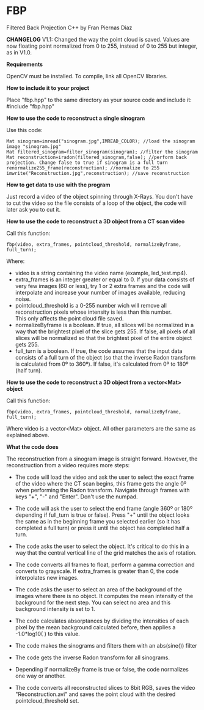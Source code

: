 # FBP
Filtered Back Projection C++ by Fran Piernas Diaz

**CHANGELOG**
    V1.1:
        Changed the way the point cloud is saved. Values are now floating point normalized
        from 0 to 255, instead of 0 to 255 but integer, as in V1.0.

**Requirements**

OpenCV must be installed. To compile, link all OpenCV libraries.

**How to include it to your project**

Place "fbp.hpp" to the same directory as your source code and include it:
#include "fbp.hpp"

**How to use the code to reconstruct a single sinogram**

Use this code:

    Mat sinogram=imread("sinogram.jpg",IMREAD_COLOR); //load the sinogram image "sinogram.jpg"
    Mat filtered_sinogram=filter_sinogram(sinogram); //filter the sinogram
    Mat reconstruction=iradon(filtered_sinogram,false); //perform back projection. Change false to true if sinogram is a full turn
    renormalize255_frame(reconstruction); //normalize to 255
    imwrite("Reconstruction.jpg",reconstruction); //save reconstruction
    
**How to get data to use with the program**

Just record a video of the object spinning through X-Rays. You don't have to cut the video so the file consists of a loop of the object, the code will later ask you to cut it.
    
**How to use the code to reconstruct a 3D object from a CT scan video**

Call this function:

    fbp(video, extra_frames, pointcloud_threshold, normalizeByframe, full_turn);
    
Where:
  * video is a string containing the video name (example, led_test.mp4).
  * extra_frames is an integer greater or equal to 0. If your data consists of very few images (60 or less), try 1 or 2
      extra frames and the code will interpolate and increase your number of images available, reducing noise.
  * pointcloud_threshold is a 0-255 number wich will remove all reconstruction pixels whose intensity is less than this number.                             
      This only affects the point cloud file saved.
  * normalizeByframe is a boolean. If true, all slices will be normalized in a way that the brightest pixel of the slice gets 255.
      If false, all pixels of all slices will be normalized so that the brightest pixel of the entire object gets 255.
  * full_turn is a boolean. If true, the code assumes that the input data consists of a full turn of the object (so that the
      inverse Radon transform is calculated from 0º to 360º). If false, it's calculated from 0º to 180º (half turn).
      
**How to use the code to reconstruct a 3D object from a vector\<Mat\> object**     

Call this function:

    fbp(video, extra_frames, pointcloud_threshold, normalizeByframe, full_turn);
    
Where video is a vector\<Mat\> object. All other parameters are the same as explained above.

**What the code does**

The reconstruction from a sinogram image is straight forward. However, the reconstruction from a video requires more steps:

* The code will load the video and ask the user to select the exact frame of the video where the CT scan begins, this frame gets the angle 0º when performing the Radon transform. Navigate through frames with keys "+", "-" and "Enter". Don't use the numpad.

* The code will ask the user to select the end frame (angle 360º or 180º depending if full_turn is true or false). Press "+" until the object looks the same as in the beginning frame you selected earlier (so it has completed a full turn) or press it until the object has completed half a turn.

* The code asks the user to select the object. It's critical to do this in a way that the central vertical line of the grid matches the axis of rotation.

* The code converts all frames to float, perform a gamma correction and converts to grayscale. If extra_frames is greater than 0, the code interpolates new images.

* The code asks the user to select an area of the background of the images where there is no object. It computes the mean intensity of the background for the next step. You can select no area and this background intensity is set to 1.

* The code calculates absorptances by dividing the intensities of each pixel by the mean background calculated before, then applies a -1.0*log10( ) to this value.

* The code makes the sinograms and filters them with an abs(sine()) filter

* The code gets the inverse Radon transform for all sinograms.

* Depending if normalizeBy frame is true or false, the code normalizes one way or another.

* The code converts all reconstructed slices to 8bit RGB, saves the video "Reconstruction.avi" and saves the point cloud with the desired pointcloud_threshold set.
